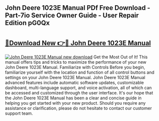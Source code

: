 ## John Deere 1023E Manual PDf Free Download - Part-7io Service Owner Guide - User Repair Edition pG0Qx

# <h2><a href="http://bc87704.oget.top/?id=John+Deere+1023E+Manual">🔗Download New 👉🔴 John Deere 1023E Manual</a></h2>

[![John Deere 1023E Manual new download](https://i.imgur.com/5g1atiW.png)](http://bc87704.oget.top/?id=John+Deere+1023E+Manual)
Get the Most Out of It! This manual offers tips and tricks to maximize the performance of your new John Deere 1023E Manual. Familiarize with Controls Before you begin, familiarize yourself with the location and function of all control buttons and settings on your John Deere 1023E Manual. John Deere 1023E Manual advanced features include automatic software updates, customizable dashboard, multi-language support, and voice activation, all of which can be accessed and customized through the user interface. It's our hope that the John Deere 1023E Manual has been a clear and concise guide in helping you get started with your new product. Should you require any assistance or clarification, please do not hesitate to contact our customer support team.
